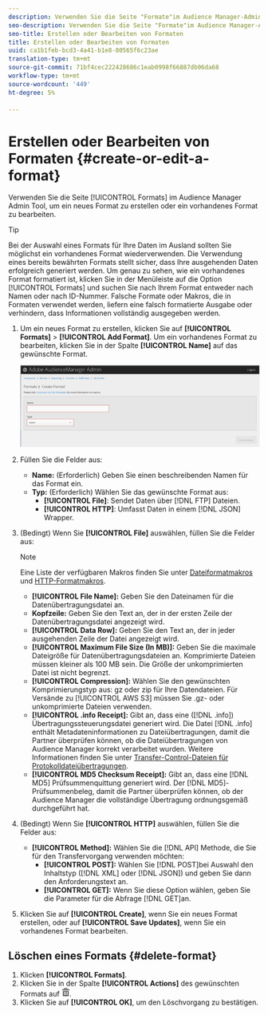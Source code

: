 ```yaml
---
description: Verwenden Sie die Seite "Formate"im Audience Manager-Admin-Tool, um ein neues Format zu erstellen oder ein vorhandenes Format zu bearbeiten.
seo-description: Verwenden Sie die Seite "Formate"im Audience Manager-Admin-Tool, um ein neues Format zu erstellen oder ein vorhandenes Format zu bearbeiten.
seo-title: Erstellen oder Bearbeiten von Formaten
title: Erstellen oder Bearbeiten von Formaten
uuid: ca1b1feb-bcd3-4a41-b1e8-80565f6c23ae
translation-type: tm+mt
source-git-commit: 71bf4cec222428686c1eab0998f66887db06da68
workflow-type: tm+mt
source-wordcount: '449'
ht-degree: 5%

---
```



# Erstellen oder Bearbeiten von Formaten {#create-or-edit-a-format}

Verwenden Sie die Seite [!UICONTROL Formats] im Audience Manager Admin Tool, um ein neues Format zu erstellen oder ein vorhandenes Format zu bearbeiten.

<!-- t_create_format.xml -->

>[!TIP]
>
>Bei der Auswahl eines Formats für Ihre Daten im Ausland sollten Sie möglichst ein vorhandenes Format wiederverwenden. Die Verwendung eines bereits bewährten Formats stellt sicher, dass Ihre ausgehenden Daten erfolgreich generiert werden. Um genau zu sehen, wie ein vorhandenes Format formatiert ist, klicken Sie in der Menüleiste auf die Option [!UICONTROL Formats] und suchen Sie nach Ihrem Format entweder nach Namen oder nach ID-Nummer. Falsche Formate oder Makros, die in Formaten verwendet werden, liefern eine falsch formatierte Ausgabe oder verhindern, dass Informationen vollständig ausgegeben werden.

1. Um ein neues Format zu erstellen, klicken Sie auf **[!UICONTROL Formats]** > **[!UICONTROL Add Format]**. Um ein vorhandenes Format zu bearbeiten, klicken Sie in der Spalte **[!UICONTROL Name]** auf das gewünschte Format.

   ![](assets/create_format.png)

1. Füllen Sie die Felder aus:
   * **Name:** (Erforderlich) Geben Sie einen beschreibenden Namen für das Format ein.
   * **Typ:** (Erforderlich) Wählen Sie das gewünschte Format aus:
      * **[!UICONTROL File]**: Sendet Daten über  [!DNL FTP] Dateien.
      * **[!UICONTROL HTTP]**: Umfasst Daten in einem  [!DNL JSON] Wrapper.

1. (Bedingt) Wenn Sie **[!UICONTROL File]** auswählen, füllen Sie die Felder aus:

   >[!NOTE]
   >
   >Eine Liste der verfügbaren Makros finden Sie unter [Dateiformatmakros](../formats/file-formats.md#concept_A867101505074418A58DE325949E5089) und [HTTP-Formatmakros](../formats/web-formats.md#reference_C392124A5F3F42E49F8AADDBA601ADFE).

   * **[!UICONTROL File Name]:** Geben Sie den Dateinamen für die Datenübertragungsdatei an.
   * **Kopfzeile:** Geben Sie den Text an, der in der ersten Zeile der Datenübertragungsdatei angezeigt wird.
   * **[!UICONTROL Data Row]:** Geben Sie den Text an, der in jeder ausgehenden Zeile der Datei angezeigt wird.
   * **[!UICONTROL Maximum File Size (In MB)]:** Geben Sie die maximale Dateigröße für Datenübertragungsdateien an. Komprimierte Dateien müssen kleiner als 100 MB sein. Die Größe der unkomprimierten Datei ist nicht begrenzt.
   * **[!UICONTROL Compression]:** Wählen Sie den gewünschten Komprimierungstyp aus: gz oder zip für Ihre Datendateien. Für Versände zu [!UICONTROL AWS S3] müssen Sie .gz- oder unkomprimierte Dateien verwenden.
   * **[!UICONTROL .info Receipt]:** Gibt an, dass eine ([!DNL .info]) Übertragungssteuerungsdatei generiert wird. Die Datei [!DNL .info] enthält Metadateninformationen zu Dateiübertragungen, damit die Partner überprüfen können, ob die Dateiübertragungen von Audience Manager korrekt verarbeitet wurden. Weitere Informationen finden Sie unter [Transfer-Control-Dateien für Protokolldateiübertragungen](https://marketing.adobe.com/resources/help/en_US/aam/c_s2s_add_transfer_control_files.html).
   * **[!UICONTROL MD5 Checksum Receipt]:** Gibt an, dass eine  [!DNL MD5] Prüfsummenquittung generiert wird. Der [!DNL MD5]-Prüfsummenbeleg, damit die Partner überprüfen können, ob der Audience Manager die vollständige Übertragung ordnungsgemäß durchgeführt hat.

1. (Bedingt) Wenn Sie **[!UICONTROL HTTP]** auswählen, füllen Sie die Felder aus:

   * **[!UICONTROL Method]:** Wählen Sie die  [!DNL API] Methode, die Sie für den Transfervorgang verwenden möchten:
      * **[!UICONTROL POST]:** Wählen Sie  [!DNL POST]bei Auswahl den Inhaltstyp ([!DNL XML] oder  [!DNL JSON]) und geben Sie dann den Anforderungstext an.
      * **[!UICONTROL GET]:** Wenn Sie diese Option wählen, geben Sie die Parameter für die Abfrage  [!DNL GET]an.

1. Klicken Sie auf **[!UICONTROL Create]**, wenn Sie ein neues Format erstellen, oder auf **[!UICONTROL Save Updates]**, wenn Sie ein vorhandenes Format bearbeiten.

## Löschen eines Formats {#delete-format}

1. Klicken **[!UICONTROL Formats]**.
2. Klicken Sie in der Spalte **[!UICONTROL Actions]** des gewünschten Formats auf ![](assets/icon_delete.png).
3. Klicken Sie auf **[!UICONTROL OK]**, um den Löschvorgang zu bestätigen.
